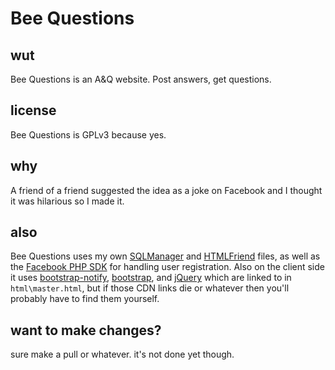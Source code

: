 # Bee Questions
## wut
Bee Questions is an A&Q website. Post answers, get questions.
## license
Bee Questions is GPLv3 because yes.
## why
A friend of a friend suggested the idea as a joke on Facebook and I thought it was hilarious so I made it.
## also
Bee Questions uses my own [SQLManager](https://github.com/HauntedBees/SqlManager) and [HTMLFriend](https://github.com/HauntedBees/HTMLFriend) files, as well as the [Facebook PHP SDK](https://developers.facebook.com/docs/php/gettingstarted) for handling user registration. Also on the client side it uses [bootstrap-notify](http://goodybag.github.io/bootstrap-notify/), [bootstrap](http://getbootstrap.com/), and [jQuery](http://jquery.com/) which are linked to in ```html\master.html```, but if those CDN links die or whatever then you'll probably have to find them yourself.
## want to make changes?
sure make a pull or whatever. it's not done yet though.
